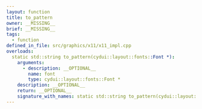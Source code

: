 ```yaml
---
layout: function
title: to_pattern
owner: __MISSING__
brief: __MISSING__
tags:
  - function
defined_in_file: src/graphics/x11/x11_impl.cpp
overloads:
  static std::string to_pattern(cydui::layout::fonts::Font *):
    arguments:
      - description: __OPTIONAL__
        name: font
        type: cydui::layout::fonts::Font *
    description: __OPTIONAL__
    return: __OPTIONAL__
    signature_with_names: static std::string to_pattern(cydui::layout::fonts::Font * font)
---
```


